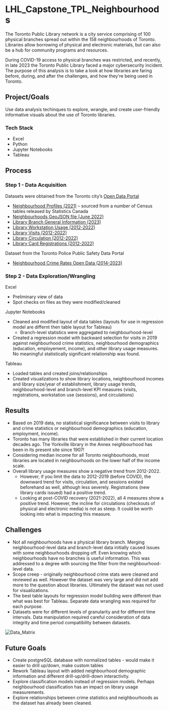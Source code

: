 # LHL_Capstone_TPL_Neighbourhoods

The Toronto Public Library network is a city service comprising of 100 physical branches spread out within the 158 neighbourhoods of Toronto. Libraries allow borrowing of physical and electronic materials, but can also be a hub for community programs and resources.

During COVID-19 access to physical branches was restricted, and recently, in late 2023 the Toronto Public Library faced a major cybersecurity incident. The purpose of this analysis is to take a look at how libraries are faring before, during, and after the challenges, and how they're being used in Toronto.


## Project/Goals
Use data analysis techinques to explore, wrangle, and create user-friendly informative visuals about the use of Toronto libraries. 

### Tech Stack
* Excel
* Python
* Jupyter Notebooks
* Tableau

## Process
### Step 1 - Data Acquisition

Datasets were obtained from the Toronto city’s [Open Data Portal](https://open.toronto.ca/catalogue/)
* [Neighbourhood Profiles (2021)](https://open.toronto.ca/dataset/neighbourhood-profiles/) – sourced from a number of Census tables released by Statistics Canada 
* [Neighbourhoods GeoJSON file (June 2022)](https://open.toronto.ca/dataset/neighbourhoods/)
* [Library Branch General Information (2023)](https://open.toronto.ca/dataset/library-branch-general-information/)
* [Library Workstation Usage (2012-2022)](https://open.toronto.ca/dataset/library-workstation-usage/) 
* [Library Visits (2012-2022)](https://open.toronto.ca/dataset/library-visits/) 
* [Library Circulation (2012-2022)](https://open.toronto.ca/dataset/library-circulation/) 
* [Library Card Registrations (2012-2022)](https://open.toronto.ca/dataset/library-card-registrations/) 

Dataset from the Toronto Police Public Safety Data Portal
* [Neighbourhood Crime Rates Open Data (2014-2023)](https://data.torontopolice.on.ca/datasets/ea0cfecdb1de416884e6b0bf08a9e195_0/explore)

### Step 2 - Data Exploration/Wrangling
Excel
* Preliminary view of data
* Spot checks on files as they were modified/cleaned

Jupyter Notebooks
* Cleaned and modified layout of data tables (layouts for use in regression model are differnt then table layout for Tableau)
    * Branch-level statistics were aggregated to neighbourhood-level 
* Created a regression model with backward selection for visits in 2019 against neighbourhood crime statistics, neighbourhood demographics (education, employement, income), and other library usage measures. No meaningful statistically significant relationship was found.

Tableau
* Loaded tables and created joins/relationships
* Created visualizations to show library locations, neighbourhood incomes and library size/year of establishment, library usage trends, neighbourhood-level and branch-level KPI measures (visits, registrations, workstation use (sessions), and circulations)

## Results
* Based on 2019 data, no statistical significance between visits to library and crime statistics or neighbourhood demographics (education, employment, income).
* Toronto has many libraries that were established in their current location decades ago. The Yorkville library in the Annex neighbourhood has been in its present site since 1907!
* Considering median income for all Toronto neighbourhoods, most libraries are located in neighbourhoods on the lower half of the income scale.
* Overall library usage measures show a negative trend from 2012-2022. 
    * However, if you limit the data to 2012-2019 (before COVID), the downward trend for visits, circulation, and sessions existed beforehand as well, although less severely. Registrations (new library cards issued) had a positive trend.
    * Looking at post-COVID recovery (2021-2022), all 4 measures show a positive trend. However, the incline for circulations (checkouts of physical and electronic media) is not as steep. It could be worth looking into what is impacting this measure.

## Challenges 
* Not all neighbourhoods have a physical library branch. Merging neighbourhood-level data and branch-level data initially caused issues with some neighbourhoods dropping off. Even knowing which neighbourhoods have no branches is useful information. This was addressed to a degree with sourcing the filter from the neighbourhood-level data.
* Scope creep - originally neighbourhood crime stats were cleaned and reviewed as well. However the dataset was very large and did not add more to the question about libraries. Ultimately the dataset was not used for visualizations.
* The best table layouts for regression model building were different than what was best for Tableau. Separate data wrangling was required for each purpose.
* Datasets were for different levels of granularity and for different time intervals. Data manipulation required careful consideration of data integrity and time period compatibility between datasets.

![Data_Matrix](https://github.com/TayyubaK/LHL_Capstone_TPL_Neighbourhoods/assets/143013434/d604d41e-e82f-47cb-9142-589d9655a02b)

## Future Goals
* Create postgreSQL database with normalized tables - would make it easier to drill up/down, make custom tables
* Rework Tableau layout with added neighbourhood demographic information and different drill-up/drill-down interactivity.
* Explore classification models instead of regression models. Perhaps neighbourhood classification has an impact on library usage measurements.
* Explore relationships between crime statistics and neighbourhoods as the dataset has already been cleaned.




